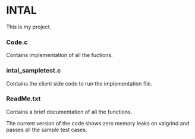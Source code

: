 # INTAL
This is my project.

### Code.c
Contains implementation of all the fuctions.

### intal_sampletest.c 
Contains the client side code to run the implementation file.

### ReadMe.txt
Contains a brief documentation of all the functions.

The current version of the code shows zero memory leaks on valgrind and passes all the sample test cases.  

